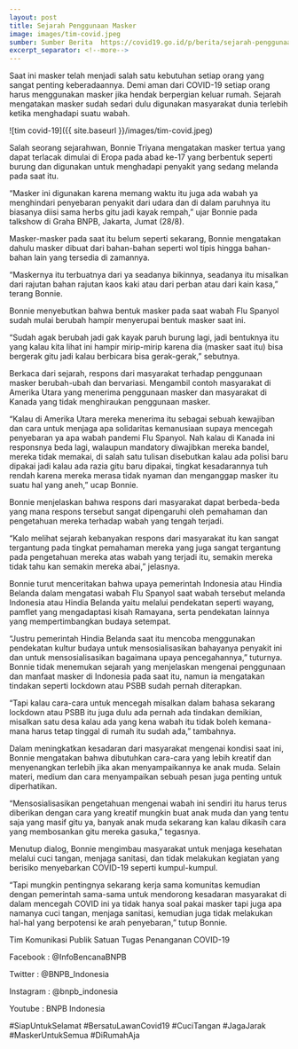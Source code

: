 ```yaml
---
layout: post
title: Sejarah Penggunaan Masker
image: images/tim-covid.jpeg
sumber: Sumber Berita  https://covid19.go.id/p/berita/sejarah-penggunaan-masker-di-dunia
excerpt_separator: <!--more-->
---
```


Saat ini masker telah menjadi salah satu kebutuhan setiap orang yang sangat penting keberadaannya.<!--more--> Demi aman dari COVID-19 setiap orang harus menggunakan masker jika hendak berpergian keluar rumah. Sejarah mengatakan masker sudah sedari dulu digunakan masyarakat dunia terlebih ketika menghadapi suatu wabah.

![tim covid-19]({{ site.baseurl }}/images/tim-covid.jpeg)

Salah seorang sejarahwan, Bonnie Triyana mengatakan masker tertua yang dapat terlacak dimulai di Eropa pada abad ke-17 yang berbentuk seperti burung dan digunakan untuk menghadapi penyakit yang sedang melanda pada saat itu.

“Masker ini digunakan karena memang waktu itu juga ada wabah ya menghindari penyebaran penyakit dari udara dan di dalam paruhnya itu biasanya diisi sama herbs gitu jadi kayak rempah,” ujar Bonnie pada talkshow di Graha BNPB, Jakarta, Jumat (28/8).

Masker-masker pada saat itu belum seperti sekarang, Bonnie mengatakan dahulu masker dibuat dari bahan-bahan seperti wol tipis hingga bahan-bahan lain yang tersedia di zamannya.

“Maskernya itu terbuatnya dari ya seadanya bikinnya, seadanya itu misalkan dari rajutan bahan rajutan kaos kaki atau dari perban atau dari kain kasa,” terang Bonnie.

Bonnie menyebutkan bahwa bentuk masker pada saat wabah Flu Spanyol sudah mulai berubah hampir menyerupai bentuk masker saat ini.

“Sudah agak berubah jadi gak kayak paruh burung lagi, jadi bentuknya itu yang kalau kita lihat ini hampir mirip-mirip karena dia (masker saat itu) bisa bergerak gitu jadi kalau berbicara bisa gerak-gerak,” sebutnya.

Berkaca dari sejarah, respons dari masyarakat terhadap penggunaan masker berubah-ubah dan bervariasi. Mengambil contoh masyarakat di Amerika Utara yang menerima penggunaan masker dan masyarakat di Kanada yang tidak menghiraukan penggunaan masker.

“Kalau di Amerika Utara mereka menerima itu sebagai sebuah kewajiban dan cara untuk menjaga apa solidaritas kemanusiaan supaya mencegah penyebaran ya apa wabah pandemi Flu Spanyol. Nah kalau di Kanada ini responsnya beda lagi, walaupun mandatory diwajibkan mereka bandel, mereka tidak memakai, di salah satu tulisan disebutkan kalau ada polisi baru dipakai jadi kalau ada razia gitu baru dipakai, tingkat kesadarannya tuh rendah karena mereka merasa tidak nyaman dan menganggap masker itu suatu hal yang aneh,” ucap Bonnie.

Bonnie menjelaskan bahwa respons dari masyarakat dapat berbeda-beda yang mana respons tersebut sangat dipengaruhi oleh pemahaman dan pengetahuan mereka terhadap wabah yang tengah terjadi.

“Kalo melihat sejarah kebanyakan respons dari masyarakat itu kan sangat tergantung pada tingkat pemahaman mereka yang juga sangat tergantung pada pengetahuan mereka atas wabah yang terjadi itu, semakin mereka tidak tahu kan semakin mereka abai,” jelasnya.

Bonnie turut menceritakan bahwa upaya pemerintah Indonesia atau Hindia Belanda dalam mengatasi wabah Flu Spanyol saat wabah tersebut melanda Indonesia atau Hindia Belanda yaitu melalui pendekatan seperti wayang, pamflet yang mengadaptasi kisah Ramayana, serta pendekatan lainnya yang mempertimbangkan budaya setempat.

“Justru pemerintah Hindia Belanda saat itu mencoba menggunakan pendekatan kultur budaya untuk mensosialisasikan bahayanya penyakit ini dan untuk mensosialisasikan bagaimana upaya pencegahannya,” tuturnya.
Bonnie tidak menemukan sejarah yang menjelaskan mengenai penggunaan dan manfaat masker di Indonesia pada saat itu, namun ia mengatakan tindakan seperti lockdown atau PSBB sudah pernah diterapkan.

“Tapi kalau cara-cara untuk mencegah misalkan dalam bahasa sekarang lockdown atau PSBB itu juga dulu ada pernah ada tindakan demikian, misalkan satu desa kalau ada yang kena wabah itu tidak boleh kemana-mana harus tetap tinggal di rumah itu sudah ada,” tambahnya.

Dalam meningkatkan kesadaran dari masyarakat mengenai kondisi saat ini, Bonnie mengatakan bahwa dibutuhkan cara-cara yang lebih kreatif dan menyenangkan terlebih jika akan menyampaikannya ke anak muda. Selain materi, medium dan cara menyampaikan sebuah pesan juga penting untuk diperhatikan.

“Mensosialisasikan pengetahuan mengenai wabah ini sendiri itu harus terus diberikan dengan cara yang kreatif mungkin buat anak muda dan yang tentu saja yang masif gitu ya, banyak anak muda sekarang kan kalau dikasih cara yang membosankan gitu mereka gasuka,” tegasnya.

Menutup dialog, Bonnie mengimbau masyarakat untuk menjaga kesehatan melalui cuci tangan, menjaga sanitasi, dan tidak melakukan kegiatan yang berisiko menyebarkan COVID-19 seperti kumpul-kumpul.

“Tapi mungkin pentingnya sekarang kerja sama komunitas kemudian dengan pemerintah sama-sama untuk mendorong kesadaran masyarakat di dalam mencegah COVID ini ya tidak hanya soal pakai masker tapi juga apa namanya cuci tangan, menjaga sanitasi, kemudian juga tidak melakukan hal-hal yang berpotensi ke arah penyebaran,” tutup Bonnie.


Tim Komunikasi Publik Satuan Tugas Penanganan COVID-19

Facebook : @InfoBencanaBNPB

Twitter : @BNPB_Indonesia

Instagram : @bnpb_indonesia

Youtube : BNPB Indonesia

#SiapUntukSelamat
#BersatuLawanCovid19
#CuciTangan
#JagaJarak
#MaskerUntukSemua
#DiRumahAja
